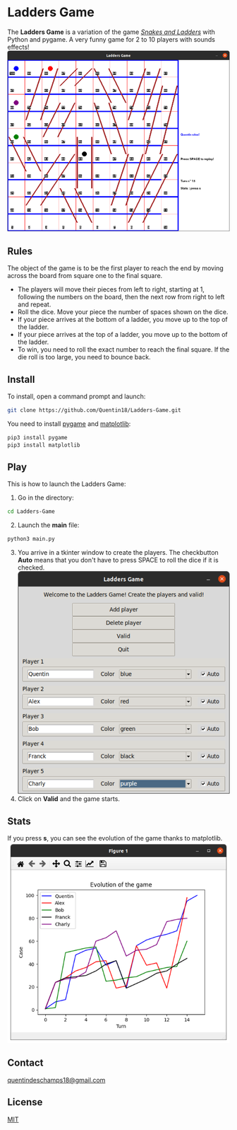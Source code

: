 # Ladders Game

The **Ladders Game** is a variation of the game *[Snakes and Ladders](https://en.wikipedia.org/wiki/Snakes_and_Ladders)* with Python and pygame. A very funny game for 2 to 10 players with sounds effects!
![](https://github.com/Quentin18/Ladders-Game/blob/master/captures/game.png)

## Rules
The object of the game is to be the first player to reach the end by moving across the board from square one to the final square.
- The players will move their pieces from left to right, starting at 1, following the numbers on the board, then the next row from right to left and repeat.
- Roll the dice. Move your piece the number of spaces shown on the dice.
- If your piece arrives at the bottom of a ladder, you move up to the top of the ladder.
- If your piece arrives at the top of a ladder, you move up to the bottom of the ladder.
- To win, you need to roll the exact number to reach the final square. If the die roll is too large, you need to bounce back.

## Install
To install, open a command prompt and launch:
```bash
git clone https://github.com/Quentin18/Ladders-Game.git
```

You need to install [pygame](https://www.pygame.org/news) and [matplotlib](https://matplotlib.org/3.1.1/index.html):
```bash
pip3 install pygame
pip3 install matplotlib
```

## Play
This is how to launch the Ladders Game:
1. Go in the directory:
```bash
cd Ladders-Game
```
2. Launch the **main** file:
```bash
python3 main.py
```
3. You arrive in a tkinter window to create the players. The checkbutton **Auto** means that you don't have to press SPACE to roll the dice if it is checked.
![](https://github.com/Quentin18/Ladders-Game/blob/master/captures/tkinter.png)
4. Click on **Valid** and the game starts.

## Stats
If you press **s**, you can see the evolution of the game thanks to matplotlib.
![](https://github.com/Quentin18/Ladders-Game/blob/master/captures/stats.png)

## Contact
quentindeschamps18@gmail.com

## License
[MIT](https://choosealicense.com/licenses/mit/)
